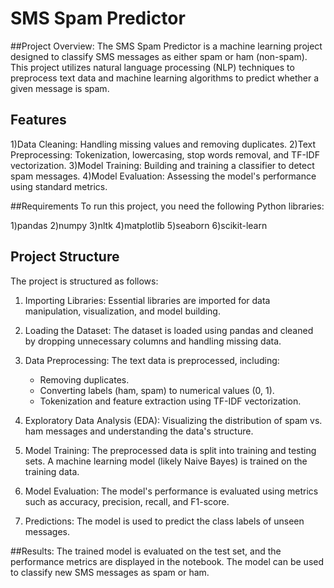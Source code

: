 # SMS Spam Predictor


##Project Overview:
The SMS Spam Predictor is a machine learning project designed to classify SMS messages as either spam or ham (non-spam). This project utilizes natural language processing (NLP) techniques to preprocess text data and machine learning algorithms to predict whether a given message is spam.

## Features
1)Data Cleaning: Handling missing values and removing duplicates.
2)Text Preprocessing: Tokenization, lowercasing, stop words removal, and TF-IDF vectorization.
3)Model Training: Building and training a classifier to detect spam messages.
4)Model Evaluation: Assessing the model's performance using standard metrics.


##Requirements
To run this project, you need the following Python libraries:

1)pandas
2)numpy
3)nltk
4)matplotlib
5)seaborn
6)scikit-learn

## Project Structure
The project is structured as follows:

1) Importing Libraries: Essential libraries are imported for data manipulation, visualization, and model building.

2) Loading the Dataset: The dataset is loaded using pandas and cleaned by dropping unnecessary columns and handling missing data.

3) Data Preprocessing: The text data is preprocessed, including:
    * Removing duplicates.
    * Converting labels (ham, spam) to numerical values (0, 1).
    * Tokenization and feature extraction using TF-IDF vectorization.
      
4) Exploratory Data Analysis (EDA): Visualizing the distribution of spam vs. ham messages and understanding the data's structure.

5) Model Training: The preprocessed data is split into training and testing sets. A machine learning model (likely Naive Bayes) is trained on the training data.

6) Model Evaluation: The model's performance is evaluated using metrics such as accuracy, precision, recall, and F1-score.

7) Predictions: The model is used to predict the class labels of unseen messages.

##Results:
The trained model is evaluated on the test set, and the performance metrics are displayed in the notebook. The model can be used to classify new SMS messages as spam or ham.

   
